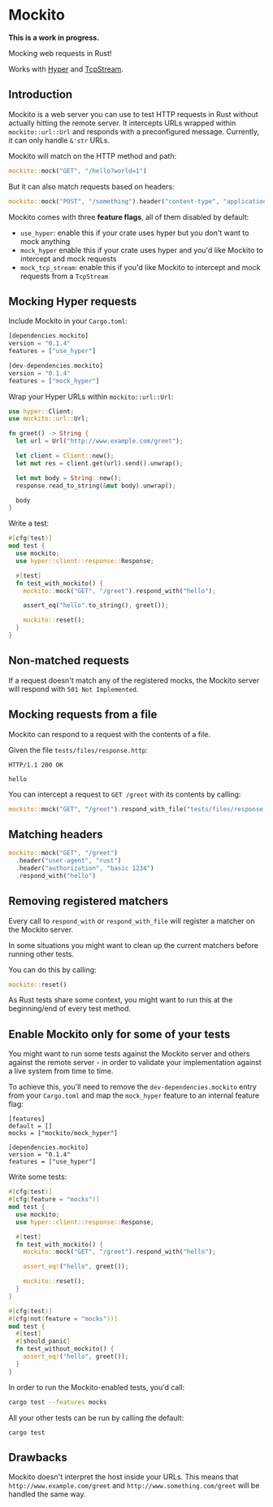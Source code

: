 # Mockito

**This is a work in progress.**

Mocking web requests in Rust!

Works with [Hyper](http://hyper.rs/) and [TcpStream](https://doc.rust-lang.org/std/net/struct.TcpStream.html).

## Introduction

Mockito is a web server you can use to test HTTP requests in Rust without actually hitting the remote server.
It intercepts URLs wrapped within `mockito::url::Url` and responds with a preconfigured message. Currently, it can
only handle `&'str` URLs.

Mockito will match on the HTTP method and path:

```rust
mockito::mock("GET", "/hello?world=1")
```

But it can also match requests based on headers:

```rust
mockito::mock("POST", "/something").header("content-type", "application/json")
```

Mockito comes with three **feature flags**, all of them disabled by default:

- `use_hyper`: enable this if your crate uses hyper but you don't want to mock anything
- `mock_hyper` enable this if your crate uses hyper and you'd like Mockito to intercept and mock requests
- `mock_tcp_stream`: enable this if you'd like Mockito to intercept and mock requests from a `TcpStream`

## Mocking Hyper requests

Include Mockito in your `Cargo.toml`:

```rust
[dependencies.mockito]
version = "0.1.4"
features = ["use_hyper"]

[dev-dependencies.mockito]
version = "0.1.4"
features = ["mock_hyper"]
```

Wrap your Hyper URLs within `mockito::url::Url`:

```rust
use hyper::Client;
use mockito::url::Url;

fn greet() -> String {
  let url = Url("http://www.example.com/greet");

  let client = Client::new();
  let mut res = client.get(url).send().unwrap();

  let mut body = String::new();
  response.read_to_string(&mut body).unwrap();

  body
}
```

Write a test:

```rust
#[cfg(test)]
mod test {
  use mockito;
  use hyper::client::response::Response;

  #[test]
  fn test_with_mockito() {
    mockito::mock("GET", "/greet").respond_with("hello");

    assert_eq("hello".to_string(), greet());

    mockito::reset();
  }
}
```

## Non-matched requests

If a request doesn't match any of the registered mocks, the Mockito server will respond with `501 Not Implemented`.

## Mocking requests from a file

Mockito can respond to a request with the contents of a file.

Given the file `tests/files/response.http`:

```
HTTP/1.1 200 OK

hello
```

You can intercept a request to `GET /greet` with its contents by calling:

```rust
mockito::mock("GET", "/greet").respond_with_file("tests/files/response.http")
```

## Matching headers

```rust
mockito::mock("GET", "/greet")
  .header("user-agent", "rust")
  .header("authorization", "basic 1234")
  .respond_with("hello")
```

## Removing registered matchers

Every call to `respond_with` or `respond_with_file` will register a matcher on the Mockito server.

In some situations you might want to clean up the current matchers before running other tests.

You can do this by calling:

```rust
mockito::reset()
```

As Rust tests share some context, you might want to run this at the beginning/end of every test method.

## Enable Mockito only for some of your tests

You might want to run some tests against the Mockito server and others against the remote server - in order to validate
your implementation against a live system from time to time.

To achieve this, you'll need to remove the `dev-dependencies.mockito` entry from your `Cargo.toml` and
map the `mock_hyper` feature to an internal feature flag:

```
[features]
default = []
mocks = ["mockito/mock_hyper"]

[dependencies.mockito]
version = "0.1.4"
features = ["use_hyper"]
```

Write some tests:

```rust
#[cfg(test)]
#[cfg(feature = "mocks")]
mod test {
  use mockito;
  use hyper::client::response::Response;

  #[test]
  fn test_with_mockito() {
    mockito::mock("GET", "/greet").respond_with("hello");

    assert_eq!("hello", greet());

    mockito::reset();
  }
}

#[cfg(test)]
#[cfg(not(feature = "mocks"))]
mod test {
  #[test]
  #[should_panic]
  fn test_without_mockito() {
    assert_eq!("hello", greet());
  }
}
```

In order to run the Mockito-enabled tests, you'd call:

```sh
cargo test --features mocks
```

All your other tests can be run by calling the default:

```
cargo test
```

## Drawbacks

Mockito doesn't interpret the host inside your URLs. This means that `http://www.example.com/greet` and
`http://www.something.com/greet` will be handled the same way.
